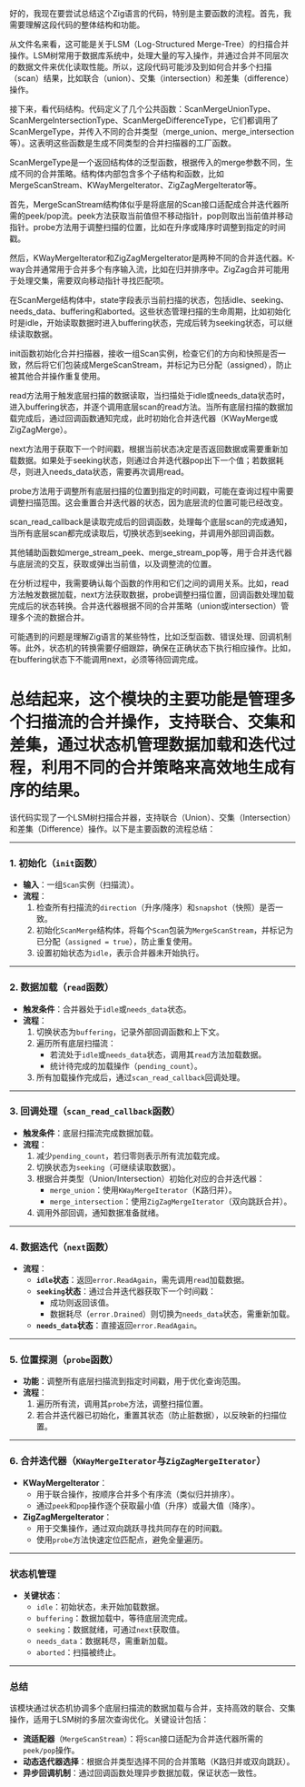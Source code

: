 好的，我现在要尝试总结这个Zig语言的代码，特别是主要函数的流程。首先，我需要理解这段代码的整体结构和功能。

从文件名来看，这可能是关于LSM（Log-Structured Merge-Tree）的扫描合并操作。LSM树常用于数据库系统中，处理大量的写入操作，并通过合并不同层次的数据文件来优化读取性能。所以，这段代码可能涉及到如何合并多个扫描（scan）结果，比如联合（union）、交集（intersection）和差集（difference）操作。

接下来，看代码结构。代码定义了几个公共函数：ScanMergeUnionType、ScanMergeIntersectionType、ScanMergeDifferenceType，它们都调用了ScanMergeType，并传入不同的合并类型（merge_union、merge_intersection等）。这表明这些函数是生成不同类型的合并扫描器的工厂函数。

ScanMergeType是一个返回结构体的泛型函数，根据传入的merge参数不同，生成不同的合并策略。结构体内部包含多个子结构和函数，比如MergeScanStream、KWayMergeIterator、ZigZagMergeIterator等。

首先，MergeScanStream结构体似乎是将底层的Scan接口适配成合并迭代器所需的peek/pop流。peek方法获取当前值但不移动指针，pop则取出当前值并移动指针。probe方法用于调整扫描的位置，比如在升序或降序时调整到指定的时间戳。

然后，KWayMergeIterator和ZigZagMergeIterator是两种不同的合并迭代器。K-way合并通常用于合并多个有序输入流，比如在归并排序中。ZigZag合并可能用于处理交集，需要双向移动指针寻找匹配项。

在ScanMerge结构体中，state字段表示当前扫描的状态，包括idle、seeking、needs_data、buffering和aborted。这些状态管理扫描的生命周期，比如初始化时是idle，开始读取数据时进入buffering状态，完成后转为seeking状态，可以继续读取数据。

init函数初始化合并扫描器，接收一组Scan实例，检查它们的方向和快照是否一致，然后将它们包装成MergeScanStream，并标记为已分配（assigned），防止被其他合并操作重复使用。

read方法用于触发底层扫描的数据读取，当扫描处于idle或needs_data状态时，进入buffering状态，并逐个调用底层scan的read方法。当所有底层扫描的数据加载完成后，通过回调函数通知完成，此时初始化合并迭代器（KWayMerge或ZigZagMerge）。

next方法用于获取下一个时间戳，根据当前状态决定是否返回数据或需要重新加载数据。如果处于seeking状态，则通过合并迭代器pop出下一个值；若数据耗尽，则进入needs_data状态，需要再次调用read。

probe方法用于调整所有底层扫描的位置到指定的时间戳，可能在查询过程中需要调整扫描范围。这会重置合并迭代器的状态，因为底层流的位置可能已经改变。

scan_read_callback是读取完成后的回调函数，处理每个底层scan的完成通知，当所有底层scan都完成读取后，切换状态到seeking，并调用外部回调函数。

其他辅助函数如merge_stream_peek、merge_stream_pop等，用于合并迭代器与底层流的交互，获取或弹出当前值，以及调整流的位置。

在分析过程中，我需要确认每个函数的作用和它们之间的调用关系。比如，read方法触发数据加载，next方法获取数据，probe调整扫描位置，回调函数处理加载完成后的状态转换。合并迭代器根据不同的合并策略（union或intersection）管理多个流的数据合并。

可能遇到的问题是理解Zig语言的某些特性，比如泛型函数、错误处理、回调机制等。此外，状态机的转换需要仔细跟踪，确保在正确状态下执行相应操作。比如，在buffering状态下不能调用next，必须等待回调完成。

总结起来，这个模块的主要功能是管理多个扫描流的合并操作，支持联合、交集和差集，通过状态机管理数据加载和迭代过程，利用不同的合并策略来高效地生成有序的结果。
================================================
该代码实现了一个LSM树扫描合并器，支持联合（Union）、交集（Intersection）和差集（Difference）操作。以下是主要函数的流程总结：

---

### **1. 初始化（`init`函数）**
- **输入**：一组`Scan`实例（扫描流）。
- **流程**：
  1. 检查所有扫描流的`direction`（升序/降序）和`snapshot`（快照）是否一致。
  2. 初始化`ScanMerge`结构体，将每个`Scan`包装为`MergeScanStream`，并标记为已分配（`assigned = true`），防止重复使用。
  3. 设置初始状态为`idle`，表示合并器未开始执行。

---

### **2. 数据加载（`read`函数）**
- **触发条件**：合并器处于`idle`或`needs_data`状态。
- **流程**：
  1. 切换状态为`buffering`，记录外部回调函数和上下文。
  2. 遍历所有底层扫描流：
     - 若流处于`idle`或`needs_data`状态，调用其`read`方法加载数据。
     - 统计待完成的加载操作（`pending_count`）。
  3. 所有加载操作完成后，通过`scan_read_callback`回调处理。

---

### **3. 回调处理（`scan_read_callback`函数）**
- **触发条件**：底层扫描流完成数据加载。
- **流程**：
  1. 减少`pending_count`，若归零则表示所有流加载完成。
  2. 切换状态为`seeking`（可继续读取数据）。
  3. 根据合并类型（Union/Intersection）初始化对应的合并迭代器：
     - `merge_union`：使用`KWayMergeIterator`（K路归并）。
     - `merge_intersection`：使用`ZigZagMergeIterator`（双向跳跃合并）。
  4. 调用外部回调，通知数据准备就绪。

---

### **4. 数据迭代（`next`函数）**
- **流程**：
  - **`idle`状态**：返回`error.ReadAgain`，需先调用`read`加载数据。
  - **`seeking`状态**：通过合并迭代器获取下一个时间戳：
    - 成功则返回该值。
    - 数据耗尽（`error.Drained`）则切换为`needs_data`状态，需重新加载。
  - **`needs_data`状态**：直接返回`error.ReadAgain`。

---

### **5. 位置探测（`probe`函数）**
- **功能**：调整所有底层扫描流到指定时间戳，用于优化查询范围。
- **流程**：
  1. 遍历所有流，调用其`probe`方法，调整扫描位置。
  2. 若合并迭代器已初始化，重置其状态（防止脏数据），以反映新的扫描位置。

---

### **6. 合并迭代器（`KWayMergeIterator`与`ZigZagMergeIterator`）**
- **KWayMergeIterator**：
  - 用于联合操作，按顺序合并多个有序流（类似归并排序）。
  - 通过`peek`和`pop`操作逐个获取最小值（升序）或最大值（降序）。
- **ZigZagMergeIterator**：
  - 用于交集操作，通过双向跳跃寻找共同存在的时间戳。
  - 使用`probe`方法快速定位匹配点，避免全量遍历。

---

### **状态机管理**
- **关键状态**：
  - `idle`：初始状态，未开始加载数据。
  - `buffering`：数据加载中，等待底层流完成。
  - `seeking`：数据就绪，可通过`next`获取值。
  - `needs_data`：数据耗尽，需重新加载。
  - `aborted`：扫描被终止。

---

### **总结**
该模块通过状态机协调多个底层扫描流的数据加载与合并，支持高效的联合、交集操作，适用于LSM树的多层次查询优化。关键设计包括：
- **流适配器**（`MergeScanStream`）：将`Scan`接口适配为合并迭代器所需的`peek/pop`操作。
- **动态迭代器选择**：根据合并类型选择不同的合并策略（K路归并或双向跳跃）。
- **异步回调机制**：通过回调函数处理异步数据加载，保证状态一致性。